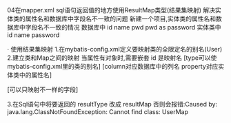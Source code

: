 04在mapper.xml sql语句返回值的地方使用ResultMap类型(结果集映射)
解决实体类的属性名和数据库中字段名不一致的问题
新建一个项目,实体类的属性名和数据库中字段名不一致的情况
数据库中 id name pwd        pwd as password
实体类中 id name password 

· 使用结果集映射 
1.在mybatis-config.xml定义要映射类的全限定名的别名(User)
2.建立类和Map之间的映射 <!-- 完成属性都是单一类型的类的映射 --> 当属性有对象时,需要嵌套
id 是映射名 [type可以使mybatis-config.xml里的类的别名]
<resultMap id="UserMap" type="User">
[column对应数据库中的列名 property对应实体类中的属性名]
<!--    <result column="id" property="id"/>  -->
<!--    <result column="name" property="name"/>  -->
[可以只映射不一样的字段]
<!--    <result column="pwd" property="password"/>  -->
</resultMap>
3.在Sql语句中将要返回的 resultType 改成 resultMap
否则会报错:Caused by: java.lang.ClassNotFoundException: Cannot find class: UserMap
